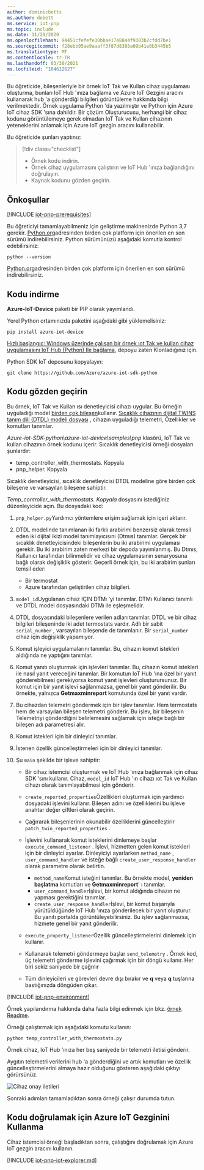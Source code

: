 ```yaml
---
author: dominicbetts
ms.author: dobett
ms.service: iot-pnp
ms.topic: include
ms.date: 11/20/2020
ms.openlocfilehash: 94451cfefefe30bbae1748844f9303b2cfdd7be1
ms.sourcegitcommit: f28ebb95ae9aaaff3f87d8388a09b41e0b3445b5
ms.translationtype: MT
ms.contentlocale: tr-TR
ms.lasthandoff: 03/30/2021
ms.locfileid: "104612627"
---
```

Bu öğreticide, bileşenleriyle bir örnek IoT Tak ve Kullan cihaz uygulaması oluşturma, bunları IoT Hub 'ınıza bağlama ve Azure IoT Gezgini aracını kullanarak hub 'a gönderdiği bilgileri görüntüleme hakkında bilgi verilmektedir. Örnek uygulama Python 'da yazılmıştır ve Python için Azure IoT cihaz SDK 'sına dahildir. Bir çözüm Oluşturucusu, herhangi bir cihaz kodunu görüntülemeye gerek olmadan IoT Tak ve Kullan cihazının yeteneklerini anlamak için Azure IoT gezgin aracını kullanabilir.

Bu öğreticide şunları yaptınız:

> [!div class="checklist"]
> * Örnek kodu indirin.
> * Örnek cihaz uygulamasını çalıştırın ve IoT Hub 'ınıza bağlandığını doğrulayın.
> * Kaynak kodunu gözden geçirin.

## <a name="prerequisites"></a>Önkoşullar

[!INCLUDE [iot-pnp-prerequisites](iot-pnp-prerequisites.md)]

Bu öğreticiyi tamamlayabilmeniz için geliştirme makinenizde Python 3,7 gerekir. [Python.org](https://www.python.org/)adresinden birden çok platform için önerilen en son sürümü indirebilirsiniz. Python sürümünüzü aşağıdaki komutla kontrol edebilirsiniz:  

```cmd/sh
python --version
```

[Python.org](https://www.python.org/)adresinden birden çok platform için önerilen en son sürümü indirebilirsiniz.

## <a name="download-the-code"></a>Kodu indirme

**Azure-IoT-Device** paketi bir PIP olarak yayımlandı.

Yerel Python ortamınızda paketini aşağıdaki gibi yüklemelisiniz:

```cmd/sh
pip install azure-iot-device
```

[Hızlı başlangıç: Windows üzerinde çalışan bir örnek ıot Tak ve kullan cihaz uygulamasını IoT Hub (Python) Ile bağlama](../articles/iot-pnp/quickstart-connect-device.md), depoyu zaten Klonladığınız için.

Python SDK IoT deposunu kopyalayın:

```cmd/sh
git clone https://github.com/Azure/azure-iot-sdk-python
```

## <a name="review-the-code"></a>Kodu gözden geçirin

Bu örnek, IoT Tak ve Kullan ısı denetleyicisi cihazı uygular. Bu örneğin uyguladığı model [birden çok bileşen](../articles/iot-pnp/concepts-modeling-guide.md)kullanır. [Sıcaklık cihazının dijital TWINS tanım dili (DTDL) modeli dosyası](https://github.com/Azure/opendigitaltwins-dtdl/blob/master/DTDL/v2/samples/TemperatureController.json) , cihazın uyguladığı telemetri, Özellikler ve komutları tanımlar.

*Azure-iot-SDK-python\azure-iot-device\samples\pnp* klasörü, IoT Tak ve kullan cihazının örnek kodunu içerir. Sıcaklık denetleyicisi örneği dosyaları şunlardır:

- temp_controller_with_thermostats. Kopyala
- pnp_helper. Kopyala

Sıcaklık denetleyicisi, sıcaklık denetleyicisi DTDL modeline göre birden çok bileşene ve varsayılan bileşene sahiptir.

*Temp_controller_with_thermostats. Kopyala* dosyasını istediğiniz düzenleyicide açın. Bu dosyadaki kod:

1. `pnp_helper.py`Yardımcı yöntemlere erişim sağlamak için içeri aktarır.

1. DTDL modelinde tanımlanan iki farklı arabirimi benzersiz olarak temsil eden iki dijital ikizi model tanımlayıcısını (Dtmıs) tanımlar. Gerçek bir sıcaklık denetleyicisindeki bileşenlerin bu iki arabirimi uygulaması gerekir. Bu iki arabirim zaten merkezi bir depoda yayımlanmış. Bu Dtmıs, Kullanıcı tarafından bilinmelidir ve cihaz uygulamasının senaryosuna bağlı olarak değişiklik gösterir. Geçerli örnek için, bu iki arabirim şunları temsil eder:

    - Bir termostat
    - Azure tarafından geliştirilen cihaz bilgileri.

1. `model_id`Uygulanan cihaz IÇIN DTMı 'yi tanımlar. DTMı Kullanıcı tanımlı ve DTDL model dosyasındaki DTMı ile eşleşmelidir.

1. DTDL dosyasındaki bileşenlere verilen adları tanımlar. DTDL ve bir cihaz bilgileri bileşeninde iki adet termostats vardır. Adlı bir sabit `serial_number` , varsayılan bileşende de tanımlanır. Bir `serial_number` cihaz için değişiklik yapamıyor.

1. Komut işleyici uygulamalarını tanımlar. Bu, cihazın komut istekleri aldığında ne yaptığını tanımlar.

1. Komut yanıtı oluşturmak için işlevleri tanımlar. Bu, cihazın komut istekleri ile nasıl yanıt vereceğini tanımlar. Bir komutun IoT Hub 'ına özel bir yanıt gönderebilmesi gerekiyorsa komut yanıt işlevleri oluşturursunuz. Bir komut için bir yanıt işlevi sağlanmazsa, genel bir yanıt gönderilir. Bu örnekte, yalnızca **Getmaxminreport** komutunda özel bir yanıt vardır.

1. Bu cihazdan telemetri göndermek için bir işlev tanımlar. Hem termostats hem de varsayılan bileşen telemetri gönderir. Bu işlev, bir bileşenin Telemetriyi gönderdiğini belirlemesini sağlamak için isteğe bağlı bir bileşen adı parametresi alır.

1. Komut istekleri için bir dinleyici tanımlar.

1. İstenen özellik güncelleştirmeleri için bir dinleyici tanımlar.

1. Şu `main` şekilde bir işleve sahiptir:

    - Bir cihaz istemcisi oluşturmak ve IoT Hub 'ınıza bağlanmak için cihaz SDK 'sını kullanır. Cihaz, `model_id` IoT Hub 'ın cihazı ıot Tak ve Kullan cihazı olarak tanımlayabilmesi için gönderir.

    - `create_reported_properties`Özellikleri oluşturmak için yardımcı dosyadaki işlevini kullanır. Bileşen adını ve özelliklerini bu işleve anahtar değer çiftleri olarak geçirin.

    - Çağırarak bileşenlerinin okunabilir özelliklerini güncelleştirir `patch_twin_reported_properties` .

    - İşlevini kullanarak komut isteklerini dinlemeye başlar `execute_command_listener` . İşlevi, hizmetten gelen komut istekleri için bir dinleyici ayarlar. Dinleyiciyi ayarlarken `method_name` , `user_command_handler` ve isteğe bağlı `create_user_response_handler` olarak parametre olarak belirtin.
        - `method_name`Komut isteğini tanımlar. Bu örnekte model, **yeniden başlatma** komutları ve **Getmaxminreport**' ı tanımlar.
        - `user_command_handler`İşlevi, bir komut aldığında cihazın ne yapması gerektiğini tanımlar.
        - `create_user_response_handler`İşlevi, bir komut başarıyla yürütüldüğünde IoT Hub 'ınıza gönderilecek bir yanıt oluşturur. Bu yanıtı portalda görüntüleyebilirsiniz. Bu işlev sağlanmazsa, hizmete genel bir yanıt gönderilir.

    - `execute_property_listener`Özellik güncelleştirmelerini dinlemek için kullanır.

    - Kullanarak telemetri göndermeye başlar `send_telemetry` . Örnek kod, üç telemetri gönderme işlevini çağırmak için bir döngü kullanır. Her biri sekiz saniyede bir çağrılır

    - Tüm dinleyicileri ve görevleri devre dışı bırakır ve **q** veya **q** tuşlarına bastığınızda döngüden çıkar.

[!INCLUDE [iot-pnp-environment](iot-pnp-environment.md)]

Örnek yapılandırma hakkında daha fazla bilgi edinmek için bkz. [örnek Readme](https://github.com/Azure/azure-iot-sdk-python/blob/master/azure-iot-device/samples/pnp/README.md).

Örneği çalıştırmak için aşağıdaki komutu kullanın:

```cmd/sh
python temp_controller_with_thermostats.py
```

Örnek cihaz, IoT Hub 'ınıza her beş saniyede bir telemetri iletisi gönderir.

Aygıtın telemetri verilerini hub 'a gönderdiğini ve artık komutları ve özellik güncelleştirmelerini almaya hazır olduğunu gösteren aşağıdaki çıktıyı görürsünüz.

![Cihaz onay iletileri](media/iot-pnp-multiple-components-python/multiple-component.png)

Sonraki adımları tamamladıktan sonra örneği çalışır durumda tutun.

## <a name="use-azure-iot-explorer-to-validate-the-code"></a>Kodu doğrulamak için Azure IoT Gezginini Kullanma

Cihaz istemcisi örneği başladıktan sonra, çalıştığını doğrulamak için Azure IoT gezgin aracını kullanın.

[!INCLUDE [iot-pnp-iot-explorer.md](iot-pnp-iot-explorer.md)]
